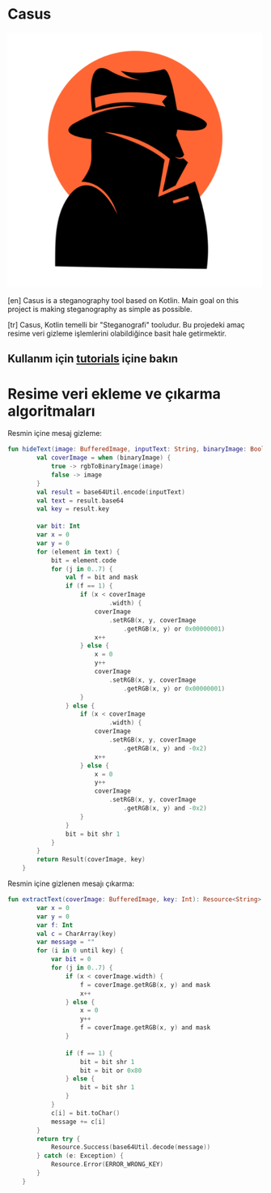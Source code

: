 # Casus

<p align="center">
  <img src="https://github.com/ch3xx/Casus/blob/main/src/main/resources/CasusLogoLauncher.png" alt="Casus"/>
</p>

[en] Casus is a steganography tool based on Kotlin. Main goal on this project is making steganography as simple as possible.

[tr] Casus, Kotlin temelli bir "Steganografi" tooludur. Bu projedeki amaç resime veri gizleme işlemlerini olabildiğince basit hale getirmektir.


## Kullanım için [tutorials](https://github.com/ch3xx/Casus/blob/main/tutorials) içine bakın

 
# Resime veri ekleme ve çıkarma algoritmaları

Resmin içine mesaj gizleme:

```kotlin
fun hideText(image: BufferedImage, inputText: String, binaryImage: Boolean): Result {
        val coverImage = when (binaryImage) {
            true -> rgbToBinaryImage(image)
            false -> image
        }
        val result = base64Util.encode(inputText)
        val text = result.base64
        val key = result.key

        var bit: Int
        var x = 0
        var y = 0
        for (element in text) {
            bit = element.code
            for (j in 0..7) {
                val f = bit and mask
                if (f == 1) {
                    if (x < coverImage
                            .width) {
                        coverImage
                            .setRGB(x, y, coverImage
                                .getRGB(x, y) or 0x00000001)
                        x++
                    } else {
                        x = 0
                        y++
                        coverImage
                            .setRGB(x, y, coverImage
                                .getRGB(x, y) or 0x00000001)
                    }
                } else {
                    if (x < coverImage
                            .width) {
                        coverImage
                            .setRGB(x, y, coverImage
                                .getRGB(x, y) and -0x2)
                        x++
                    } else {
                        x = 0
                        y++
                        coverImage
                            .setRGB(x, y, coverImage
                                .getRGB(x, y) and -0x2)
                    }
                }
                bit = bit shr 1
            }
        }
        return Result(coverImage, key)
    }
```

Resmin içine gizlenen mesajı çıkarma:

```kotlin
fun extractText(coverImage: BufferedImage, key: Int): Resource<String> {
        var x = 0
        var y = 0
        var f: Int
        val c = CharArray(key)
        var message = ""
        for (i in 0 until key) {
            var bit = 0
            for (j in 0..7) {
                if (x < coverImage.width) {
                    f = coverImage.getRGB(x, y) and mask
                    x++
                } else {
                    x = 0
                    y++
                    f = coverImage.getRGB(x, y) and mask
                }

                if (f == 1) {
                    bit = bit shr 1
                    bit = bit or 0x80
                } else {
                    bit = bit shr 1
                }
            }
            c[i] = bit.toChar()
            message += c[i]
        }
        return try {
            Resource.Success(base64Util.decode(message))
        } catch (e: Exception) {
            Resource.Error(ERROR_WRONG_KEY)
        }
    }
```

